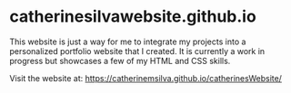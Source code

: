 # catherinesilvawebsite.github.io
This website is just a way for me to integrate my projects into a personalized portfolio website that I created. 
It is currently a work in progress but showcases a few of my HTML and CSS skills. 

Visit the website at: https://catherinemsilva.github.io/catherinesWebsite/
